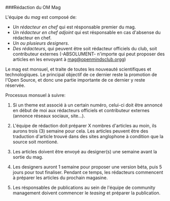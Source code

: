 ###Rédaction du OM Mag

L'équipe du *mag* est composé de:

- *Un rédacteur en chef* qui est résponsable premier du mag.
- *Un rédacteur en chef adjoint* qui est résponsable en cas d'absense du rédacteur en chef.
- *Un ou plusieurs designers*.
- *Des rédacteurs*, qui peuvent être soit rédacteur officiels du club, soit contributeur externes (-ABSOLUMENT- n'importe qui peut proposer des articles en les envoyant à mag@openmindsclub.orgg)

Le mag est monsuel, et traite de toutes les nouveauté scientifiques et technologiques. Le principal objectif de ce dernier reste la promotion de l'Open Source, et donc une partie importante de ce dernier y reste réservée.

Processus monsuel à suivre:

1. Si un theme est associé à un certain numéro, celui-ci doit être annoncé en début de moi aux rédacteurs officiels et contributeur externes (annonce réseaux sociaux, site...).

2. L'équipe de rédaction doit préparer X nombres d'articles au moin, ils aurons trois (3) semaine pour cela. Les articles peuvent être des traduction d'article trouvé dans des sites anglophone à condition que la source soit montioné.

3. Les articles doivent être envoyé au designer(s) une semaine avant la sortie du mag.

4. Les designers auront 1 semaine pour proposer une version béta, puis 5 jours pour tout finaliser. Pendant ce temps, les rédacteurs commencent à préparer les articles du prochain magasine.

5. Les résponsables de publications au sein de l'équipe de community management doivent commencer le *teasing* et préparer la publication.
 




